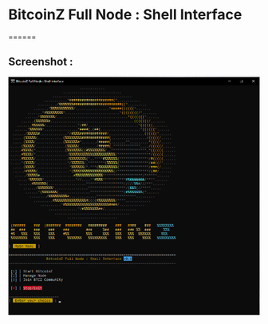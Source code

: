 # BitcoinZ Full Node : Shell Interface
======

## Screenshot :

<p align="center"><img src="https://github.com/SpaceZ-Projects/BitcoinZ-Shell-win/blob/main/screenshots/start.png" </p>